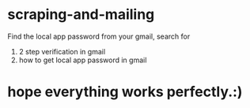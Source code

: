 # scraping-and-mailing
Find the local app password from your gmail, search for
1. 2 step verification in gmail
2. how to get local app password in gmail
	
# hope everything works perfectly.:)
